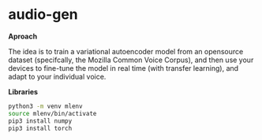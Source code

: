 # audio-gen

**Aproach**

The idea is to train a variational autoencoder model from an opensource dataset (specifcally, the Mozilla Common Voice Corpus), and then use your devices to fine-tune the model in real time (with transfer learning),
and adapt to your individual voice. 

**Libraries**

```bash
python3 -m venv mlenv
source mlenv/bin/activate
pip3 install numpy
pip3 install torch
